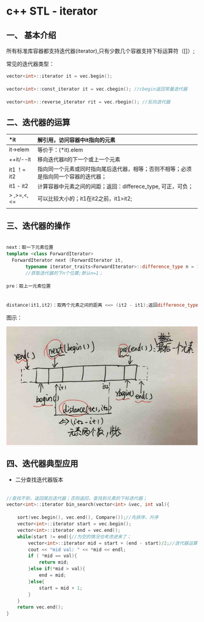 # c++ STL - iterator

## 一、 基本介绍

所有标准库容器都支持迭代器\(iterator\),只有少数几个容器支持下标运算符（\[\]）;

常见的迭代器类型：

```c++
vector<int>::iterator it = vec.begin();

vector<int>::const_iterator it = vec.cbegin(); //cbegin返回常量迭代器

vector<int>::reverse_iterator rit = vec.rbegin(); //反向迭代器
```

## 二、迭代器的运算

| \*it | 解引用，访问容器中it指向的元素 |
| :--- | :--- |
| it-&gt;elem | 等价于：\(\*it\).elem |
| ++it/--it | 移向迭代器it的下一个或上一个元素 |
| it1 ！= it2 | 指向同一个元素或同时指向尾后迭代器，相等；否则不相等；必须是指向同一个容器的迭代器； |
| it1 - it2 | 计算容器中元素之间的间距；返回：differece\_type, 可正，可负； |
| &gt; ,&gt;=,&lt;,&lt;= | 可以比较大小的；it1在it2之前，it1&gt;it2; |
|  |  |




## 三、迭代器的操作

```c++

next：取一下元素位置
template <class ForwardIterator>
  ForwardIterator next (ForwardIterator it,
       typename iterator_traits<ForwardIterator>::difference_type n = 1);
       //获取迭代器的下n个位置;默认n=1；

pre：取上一元素位置


distance(it1,it2)：取两个元素之间的距离 <=> (it2 - it1);返回difference_type,可正，可负；
```

图示：

![](/assets/3_1.png)


## 四、迭代器典型应用



* 二分查找迭代器版本

```c++

//查找不到，返回尾后迭代器；否则返回，查找到元素的下标迭代器；
vector<int>::iterator bin_search(vector<int> &vec, int val){

    sort(vec.begin(), vec.end(), Compare());//先排序，升序
    vector<int>::iterator start = vec.begin();
    vector<int>::iterator end = vec.end();
    while(start != end){//为空的情况也考虑进来了；
        vector<int>::iterator mid = start + (end - start)/2;//迭代器运算
        cout << "mid val: " << *mid << endl;
        if ( *mid == val){
            return mid;
        }else if(*mid > val){
            end = mid;
        }else{
            start = mid + 1;
        }
    }
    return vec.end();
}

```



